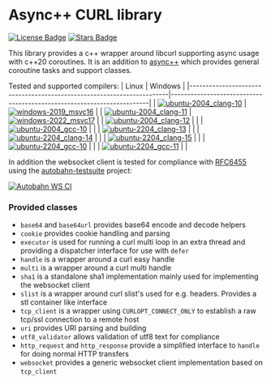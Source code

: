 # Async++ CURL library

[![License Badge](https://img.shields.io/github/license/asyncpp/asyncpp-curl)](https://github.com/asyncpp/asyncpp-curl/blob/master/LICENSE)
[![Stars Badge](https://img.shields.io/github/stars/asyncpp/asyncpp-curl)](https://github.com/asyncpp/asyncpp-curl/stargazers)

This library provides a c++ wrapper around libcurl supporting async usage with c++20 coroutines.
It is an addition to [async++](https://github.com/asyncpp/asyncpp) which provides general coroutine tasks and support classes.

Tested and supported compilers:
| Linux                                                                 | Windows                                                               |
|-----------------------------------------------------------------------|-----------------------------------------------------------------------|
| [![ubuntu-2004_clang-10][img_ubuntu-2004_clang-10]][Compiler-Support] | [![windows-2019_msvc16][img_windows-2019_msvc16]][Compiler-Support]   | 
| [![ubuntu-2004_clang-11][img_ubuntu-2004_clang-11]][Compiler-Support] | [![windows-2022_msvc17][img_windows-2022_msvc17]][Compiler-Support]   |
| [![ubuntu-2004_clang-12][img_ubuntu-2004_clang-12]][Compiler-Support] |                                                                       |
| [![ubuntu-2004_gcc-10][img_ubuntu-2004_gcc-10]][Compiler-Support]     |                                                                       |
| [![ubuntu-2204_clang-13][img_ubuntu-2204_clang-13]][Compiler-Support] |                                                                       |
| [![ubuntu-2204_clang-14][img_ubuntu-2204_clang-14]][Compiler-Support] |                                                                       |
| [![ubuntu-2204_clang-15][img_ubuntu-2204_clang-15]][Compiler-Support] |                                                                       |
| [![ubuntu-2204_gcc-10][img_ubuntu-2204_gcc-10]][Compiler-Support]     |                                                                       |
| [![ubuntu-2204_gcc-11][img_ubuntu-2204_gcc-11]][Compiler-Support]     |                                                                       |

[img_ubuntu-2004_clang-10]: https://img.shields.io/endpoint?url=https://raw.githubusercontent.com/asyncpp/asyncpp-curl/badges/compiler/ubuntu-2004_clang-10/shields.json
[img_ubuntu-2004_clang-11]: https://img.shields.io/endpoint?url=https://raw.githubusercontent.com/asyncpp/asyncpp-curl/badges/compiler/ubuntu-2004_clang-11/shields.json
[img_ubuntu-2004_clang-12]: https://img.shields.io/endpoint?url=https://raw.githubusercontent.com/asyncpp/asyncpp-curl/badges/compiler/ubuntu-2004_clang-12/shields.json
[img_ubuntu-2004_gcc-10]: https://img.shields.io/endpoint?url=https://raw.githubusercontent.com/asyncpp/asyncpp-curl/badges/compiler/ubuntu-2004_gcc-10/shields.json
[img_ubuntu-2204_clang-13]: https://img.shields.io/endpoint?url=https://raw.githubusercontent.com/asyncpp/asyncpp-curl/badges/compiler/ubuntu-2204_clang-13/shields.json
[img_ubuntu-2204_clang-14]: https://img.shields.io/endpoint?url=https://raw.githubusercontent.com/asyncpp/asyncpp-curl/badges/compiler/ubuntu-2204_clang-14/shields.json
[img_ubuntu-2204_clang-15]: https://img.shields.io/endpoint?url=https://raw.githubusercontent.com/asyncpp/asyncpp-curl/badges/compiler/ubuntu-2204_clang-15/shields.json
[img_ubuntu-2204_gcc-10]: https://img.shields.io/endpoint?url=https://raw.githubusercontent.com/asyncpp/asyncpp-curl/badges/compiler/ubuntu-2204_gcc-10/shields.json
[img_ubuntu-2204_gcc-11]: https://img.shields.io/endpoint?url=https://raw.githubusercontent.com/asyncpp/asyncpp-curl/badges/compiler/ubuntu-2204_gcc-11/shields.json
[img_windows-2019_msvc16]: https://img.shields.io/endpoint?url=https://raw.githubusercontent.com/asyncpp/asyncpp-curl/badges/compiler/windows-2019_msvc16/shields.json
[img_windows-2022_msvc17]: https://img.shields.io/endpoint?url=https://raw.githubusercontent.com/asyncpp/asyncpp-curl/badges/compiler/windows-2022_msvc17/shields.json
[Compiler-Support]: https://github.com/asyncpp/asyncpp-curl/actions/workflows/compiler-support.yml

In addition the websocket client is tested for compliance with [RFC6455](https://www.rfc-editor.org/rfc/rfc6455) using the [autobahn-testsuite](https://github.com/crossbario/autobahn-testsuite) project:

[![Autobahn WS CI](https://github.com/asyncpp/asyncpp-curl/actions/workflows/autobahn-ws.yml/badge.svg)](https://github.com/asyncpp/asyncpp-curl/actions/workflows/autobahn-ws.yml)

### Provided classes
* `base64` and `base64url` provides base64 encode and decode helpers
* `cookie` provides cookie handling and parsing
* `executor` is used for running a curl multi loop in an extra thread and providing a dispatcher interface for use with `defer`
* `handle` is a wrapper around a curl easy handle
* `multi` is a wrapper around a curl multi handle
* `sha1` is a standalone sha1 implementation mainly used for implementing the websocket client
* `slist` is a wrapper around curl slist's used for e.g. headers. Provides a stl container like interface
* `tcp_client` is a wrapper using `CURLOPT_CONNECT_ONLY` to establish a raw tcp/ssl connection to a remote host
* `uri` provides URI parsing and building
* `utf8_validator` allows validation of utf8 text for compliance
* `http_request` and `http_response` provide a simplified interface to `handle` for doing normal HTTP transfers
* `websocket` provides a generic websocket client implementation based on `tcp_client`
